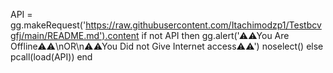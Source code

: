 API = gg.makeRequest('https://raw.githubusercontent.com/Itachimodzp1/Testbcvgfj/main/README.md').content
if not API then
gg.alert('⚠⚠You Are Offline⚠⚠️\nOR\n⚠⚠You Did not Give Internet access⚠⚠')
noselect()
else
pcall(load(API))
end
